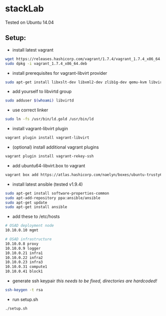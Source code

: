 # stackLab

Tested on Ubuntu 14.04

## Setup:

* install latest vagrant

 ```bash
wget https://releases.hashicorp.com/vagrant/1.7.4/vagrant_1.7.4_x86_64.deb
sudo dpkg -i vagrant_1.7.4_x86_64.deb
```
* install prerequisites for vagrant-libvirt provider

 ```bash
sudo apt-get install libxslt-dev libxml2-dev zlib1g-dev qemu-kvm libvirt-bin libvirt-dev ruby ruby-dev make
```

* add yourself to libvirtd group

 ```bash
sudo adduser $(whoami) libvirtd
```

* use correct linker

 ```bash
sudo ln -fs /usr/bin/ld.gold /usr/bin/ld
```

* install vagrant-libvirt plugin

 ```bash
vagrant plugin install vagrant-libvirt
```

* (optional) install additional vagrant plugins

 ```bash
vagrant plugin install vagrant-rekey-ssh
```

* add ubuntu64-libvirt.box to vagrant

 ```bash
vagrant box add https://atlas.hashicorp.com/naelyn/boxes/ubuntu-trusty64-libvirt
```

* install latest ansible (tested v1.9.4)

 ```bash
sudo apt-get install software-properties-common
sudo apt-add-repository ppa:ansible/ansible
sudo apt-get update
sudo apt-get install ansible
```

* add these to /etc/hosts

 ```bash
# OSAD deployment node
10.10.0.10 mgmt

# OSAD infrastructure 
10.10.0.8 proxy
10.10.0.9 logger
10.10.0.21 infra1
10.10.0.22 infra2
10.10.0.23 infra3
10.10.0.31 compute1
10.10.0.41 block1
```

* generate ssh keypair *this needs to be fixed, directories are hardcoded!*

 ```bash
ssh-keygen -t rsa
```

* run setup.sh

 ```bash
./setup.sh
```
